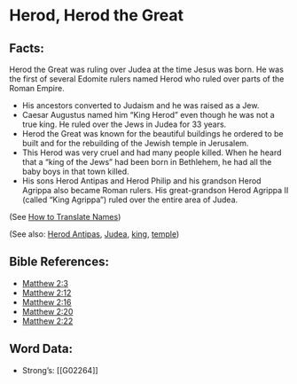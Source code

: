 # Herod, Herod the Great

## Facts:

Herod the Great was ruling over Judea at the time Jesus was born. He was the first of several Edomite rulers named Herod who ruled over parts of the Roman Empire.

* His ancestors converted to Judaism and he was raised as a Jew.
* Caesar Augustus named him “King Herod” even though he was not a true king. He ruled over the Jews in Judea for 33 years.
* Herod the Great was known for the beautiful buildings he ordered to be built and for the rebuilding of the Jewish temple in Jerusalem.
* This Herod was very cruel and had many people killed. When he heard that a “king of the Jews” had been born in Bethlehem, he had all the baby boys in that town killed.
* His sons Herod Antipas and Herod Philip and his grandson Herod Agrippa also became Roman rulers. His great-grandson Herod Agrippa II (called “King Agrippa”) ruled over the entire area of Judea.

(See [How to Translate Names](../../translate/translate-names))

(See also: [Herod Antipas](../names/herodantipas.md), [Judea](../names/judea.md), [king](../other/king.md), [temple](../kt/temple.md))

## Bible References:

* [Matthew 2:3](rc://en/tn/help/mat/02/03)
* [Matthew 2:12](rc://en/tn/help/mat/02/12)
* [Matthew 2:16](rc://en/tn/help/mat/02/16)
* [Matthew 2:20](rc://en/tn/help/mat/02/20)
* [Matthew 2:22](rc://en/tn/help/mat/02/22)

## Word Data:

* Strong’s: [[G02264]]
